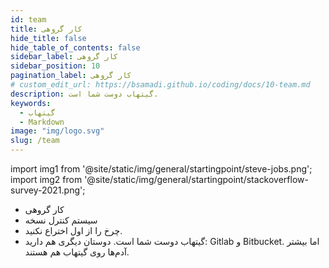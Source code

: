 ```yaml
---
id: team
title: کار گروهی
hide_title: false
hide_table_of_contents: false
sidebar_label: کار گروهی
sidebar_position: 10
pagination_label: کار گروهی
# custom_edit_url: https://bsamadi.github.io/coding/docs/10-team.md
description: گیتهاب دوست شما است.
keywords:
  - گیتهاب
  - Markdown
image: "img/logo.svg"
slug: /team
---
```


import img1 from '@site/static/img/general/startingpoint/steve-jobs.png';
import img2 from '@site/static/img/general/startingpoint/stackoverflow-survey-2021.png';

- کار گروهی
- سیستم کنترل نسخه
- چرخ را از اول اختراع نکنید.
- گیتهاب دوست شما است. دوستان دیگری هم دارید: Gitlab و Bitbucket. اما بیشتر آدم‌ها روی گیتهاب هم هستند.
